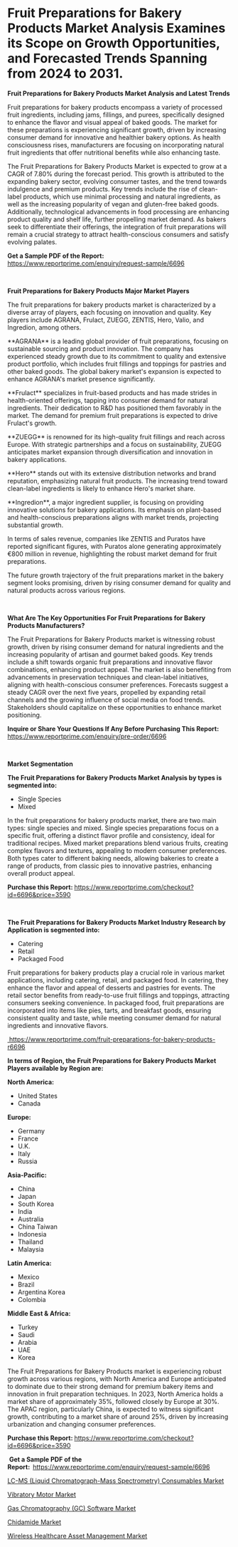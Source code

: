 <p><h1>Fruit Preparations for Bakery Products Market Analysis Examines its Scope on Growth Opportunities, and Forecasted Trends Spanning from 2024 to 2031.</h1></p><p><strong>Fruit Preparations for Bakery Products Market Analysis and Latest Trends</strong></p>
<p><p>Fruit preparations for bakery products encompass a variety of processed fruit ingredients, including jams, fillings, and purees, specifically designed to enhance the flavor and visual appeal of baked goods. The market for these preparations is experiencing significant growth, driven by increasing consumer demand for innovative and healthier bakery options. As health consciousness rises, manufacturers are focusing on incorporating natural fruit ingredients that offer nutritional benefits while also enhancing taste.</p><p>The Fruit Preparations for Bakery Products Market is expected to grow at a CAGR of 7.80% during the forecast period. This growth is attributed to the expanding bakery sector, evolving consumer tastes, and the trend towards indulgence and premium products. Key trends include the rise of clean-label products, which use minimal processing and natural ingredients, as well as the increasing popularity of vegan and gluten-free baked goods. Additionally, technological advancements in food processing are enhancing product quality and shelf life, further propelling market demand. As bakers seek to differentiate their offerings, the integration of fruit preparations will remain a crucial strategy to attract health-conscious consumers and satisfy evolving palates.</p></p>
<p><strong>Get a Sample PDF of the Report:&nbsp;</strong> <a href="https://www.reportprime.com/enquiry/request-sample/6696">https://www.reportprime.com/enquiry/request-sample/6696</a></p>
<p>&nbsp;</p>
<p><strong>Fruit Preparations for Bakery Products Major Market Players</strong></p>
<p><p>The fruit preparations for bakery products market is characterized by a diverse array of players, each focusing on innovation and quality. Key players include AGRANA, Frulact, ZUEGG, ZENTIS, Hero, Valio, and Ingredion, among others.</p><p>**AGRANA** is a leading global provider of fruit preparations, focusing on sustainable sourcing and product innovation. The company has experienced steady growth due to its commitment to quality and extensive product portfolio, which includes fruit fillings and toppings for pastries and other baked goods. The global bakery market's expansion is expected to enhance AGRANA's market presence significantly.</p><p>**Frulact** specializes in fruit-based products and has made strides in health-oriented offerings, tapping into consumer demand for natural ingredients. Their dedication to R&D has positioned them favorably in the market. The demand for premium fruit preparations is expected to drive Frulact's growth.</p><p>**ZUEGG** is renowned for its high-quality fruit fillings and reach across Europe. With strategic partnerships and a focus on sustainability, ZUEGG anticipates market expansion through diversification and innovation in bakery applications.</p><p>**Hero** stands out with its extensive distribution networks and brand reputation, emphasizing natural fruit products. The increasing trend toward clean-label ingredients is likely to enhance Hero's market share.</p><p>**Ingredion**, a major ingredient supplier, is focusing on providing innovative solutions for bakery applications. Its emphasis on plant-based and health-conscious preparations aligns with market trends, projecting substantial growth.</p><p>In terms of sales revenue, companies like ZENTIS and Puratos have reported significant figures, with Puratos alone generating approximately €800 million in revenue, highlighting the robust market demand for fruit preparations.</p><p>The future growth trajectory of the fruit preparations market in the bakery segment looks promising, driven by rising consumer demand for quality and natural products across various regions.</p></p>
<p>&nbsp;</p>
<p><strong>What Are The Key Opportunities For Fruit Preparations for Bakery Products Manufacturers?</strong></p>
<p><p>The Fruit Preparations for Bakery Products market is witnessing robust growth, driven by rising consumer demand for natural ingredients and the increasing popularity of artisan and gourmet baked goods. Key trends include a shift towards organic fruit preparations and innovative flavor combinations, enhancing product appeal. The market is also benefiting from advancements in preservation techniques and clean-label initiatives, aligning with health-conscious consumer preferences. Forecasts suggest a steady CAGR over the next five years, propelled by expanding retail channels and the growing influence of social media on food trends. Stakeholders should capitalize on these opportunities to enhance market positioning.</p></p>
<p><strong>Inquire or Share Your Questions If Any Before Purchasing This Report:</strong> <a href="https://www.reportprime.com/enquiry/pre-order/6696">https://www.reportprime.com/enquiry/pre-order/6696</a></p>
<p>&nbsp;</p>
<p><strong>Market Segmentation</strong></p>
<p><strong>The Fruit Preparations for Bakery Products Market Analysis by types is segmented into:</strong></p>
<p><ul><li>Single Species</li><li>Mixed</li></ul></p>
<p><p>In the fruit preparations for bakery products market, there are two main types: single species and mixed. Single species preparations focus on a specific fruit, offering a distinct flavor profile and consistency, ideal for traditional recipes. Mixed market preparations blend various fruits, creating complex flavors and textures, appealing to modern consumer preferences. Both types cater to different baking needs, allowing bakeries to create a range of products, from classic pies to innovative pastries, enhancing overall product appeal.</p></p>
<p><strong>Purchase this Report:&nbsp;</strong><a href="https://www.reportprime.com/checkout?id=6696&price=3590">https://www.reportprime.com/checkout?id=6696&price=3590</a></p>
<p>&nbsp;</p>
<p><strong>The Fruit Preparations for Bakery Products Market Industry Research by Application is segmented into:</strong></p>
<p><ul><li>Catering</li><li>Retail</li><li>Packaged Food</li></ul></p>
<p><p>Fruit preparations for bakery products play a crucial role in various market applications, including catering, retail, and packaged food. In catering, they enhance the flavor and appeal of desserts and pastries for events. The retail sector benefits from ready-to-use fruit fillings and toppings, attracting consumers seeking convenience. In packaged food, fruit preparations are incorporated into items like pies, tarts, and breakfast goods, ensuring consistent quality and taste, while meeting consumer demand for natural ingredients and innovative flavors.</p></p>
<p><a href="https://www.reportprime.com/fruit-preparations-for-bakery-products-r6696">&nbsp;https://www.reportprime.com/fruit-preparations-for-bakery-products-r6696</a></p>
<p><strong>In terms of Region, the Fruit Preparations for Bakery Products Market Players available by Region are:</strong></p>
<p>
    <p> <strong> North America: </strong>
        <ul>
            <li>United States</li>
            <li>Canada</li>
        </ul>
        </p> 
    <p> <strong> Europe: </strong>
        <ul>
            <li>Germany</li>
            <li>France</li>
            <li>U.K.</li>
            <li>Italy</li>
            <li>Russia</li>
        </ul>
        </p> 
    <p> <strong> Asia-Pacific: </strong>
        <ul>
            <li>China</li>
            <li>Japan</li>
            <li>South Korea</li>
            <li>India</li>
            <li>Australia</li>
            <li>China Taiwan</li>
            <li>Indonesia</li>
            <li>Thailand</li>
            <li>Malaysia</li>
        </ul>
        </p> 
    <p> <strong> Latin America: </strong>
        <ul>
            <li>Mexico</li>
            <li>Brazil</li>
            <li>Argentina Korea</li>
            <li>Colombia</li>
        </ul>
        </p> 
    <p> <strong> Middle East & Africa: </strong>
        <ul>
            <li>Turkey</li>
            <li>Saudi</li>
            <li>Arabia</li>
            <li>UAE</li>
            <li>Korea</li>
        </ul>
    </p>
    </p>
<p><p>The Fruit Preparations for Bakery Products market is experiencing robust growth across various regions, with North America and Europe anticipated to dominate due to their strong demand for premium bakery items and innovation in fruit preparation techniques. In 2023, North America holds a market share of approximately 35%, followed closely by Europe at 30%. The APAC region, particularly China, is expected to witness significant growth, contributing to a market share of around 25%, driven by increasing urbanization and changing consumer preferences.</p></p>
<p><strong>Purchase this Report: </strong><a href="https://www.reportprime.com/checkout?id=6696&price=3590">https://www.reportprime.com/checkout?id=6696&price=3590</a></p>
<p>&nbsp;<strong>Get a Sample PDF of the Report:&nbsp;&nbsp;</strong><a href="https://www.reportprime.com/enquiry/request-sample/6696">https://www.reportprime.com/enquiry/request-sample/6696</a></p>
<p><strong></strong></p>
<p><p><a href="https://issuu.com/reportprime-2/docs/lc-ms-liquid-chromatograph-mass-spe_c49ee7caa8c065">LC-MS (Liquid Chromatograph-Mass Spectrometry) Consumables Market</a></p><p><a href="https://www.linkedin.com/pulse/vibratory-motor-industry-sector-market-dynamics-future-scenarios-k2xff?trackingId=4HvGu9RPSZSfmi5X3jp0Rg%3D%3D">Vibratory Motor Market</a></p><p><a href="https://issuu.com/reportprime-2/docs/gas-chromatography-gc-software-mark_fb799f3cd40d3b">Gas Chromatography (GC) Software Market</a></p><p><a href="https://www.linkedin.com/pulse/chidamide-market-trends-regional-insights-forecasted-period-vzyce?trackingId=7O9Gt5XzT9GKPd1mRmWsDQ%3D%3D">Chidamide Market</a></p><p><a href="https://medium.com/@shjsi3663/how-regional-markets-are-adapting-to-wireless-healthcare-asset-management-market-innovations-2f69c7f5292d">Wireless Healthcare Asset Management Market</a></p></p>